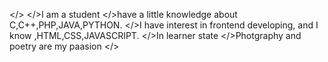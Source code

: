 </>
</>I am a student 
</>have  a little knowledge about C,C++,PHP,JAVA,PYTHON.
</>I have interest in frontend developing, and I know ,HTML,CSS,JAVASCRIPT.
</>In learner state
</>Photgraphy and poetry are my paasion
</>


